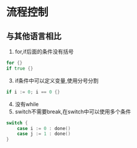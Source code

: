 # 流程控制
## 与其他语言相比
1. for,if后面的条件没有括号
```go
for {}
if true {}
```
3. if条件中可以定义变量,使用分号分割
```go
if i := 0; i == 0 {}
```
4. 没有while
5. switch不需要break,在switch中可以使用多个条件
```go
switch {
    case i := 0 : done()
	case j := 1 : done() 
}
```
